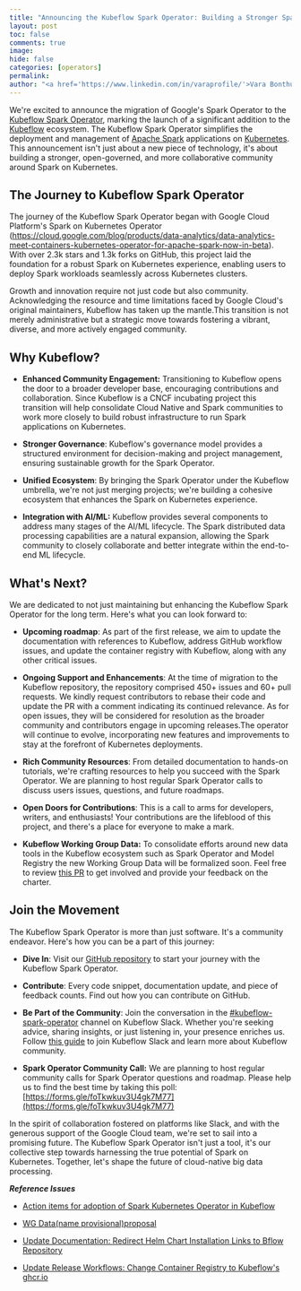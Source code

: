 ```yaml
---
title: "Announcing the Kubeflow Spark Operator: Building a Stronger Spark on Kubernetes Community"
layout: post
toc: false
comments: true
image: 
hide: false
categories: [operators]
permalink: 
author: "<a href='https://www.linkedin.com/in/varaprofile/'>Vara Bonthu</a>, <a href='https://www.linkedin.com/in/yuchaoran/'>Chaoran Yu</a>, <a href='https://www.linkedin.com/in/andrey-velichkevich/'>Andrey Velichkevich</a>, <a href='https://www.linkedin.com/in/wielgusmarcin/'>Marcin Wielgus</a>"
---
```


We're excited to announce the migration of Google's Spark Operator to
the [Kubeflow Spark Operator](https://github.com/kubeflow/spark-operator),
marking the launch of a significant addition to the [Kubeflow](https://www.kubeflow.org/) ecosystem. The
Kubeflow Spark Operator simplifies the deployment and management of
[Apache
Spark](https://spark.apache.org/docs/latest/index.html)
applications on [Kubernetes](https://kubernetes.io/). This
announcement isn't just about a new piece of technology, it's about
building a stronger, open-governed, and more collaborative community
around Spark on Kubernetes.

## The Journey to Kubeflow Spark Operator

The journey of the Kubeflow Spark Operator began with Google Cloud
Platform's Spark on Kubernetes Operator
(https://cloud.google.com/blog/products/data-analytics/data-analytics-meet-containers-kubernetes-operator-for-apache-spark-now-in-beta).
With over 2.3k stars and 1.3k forks on GitHub, this project laid the
foundation for a robust Spark on Kubernetes experience, enabling users
to deploy Spark workloads seamlessly across Kubernetes clusters.

Growth and innovation require not just code but also community.
Acknowledging the resource and time limitations faced by Google Cloud's
original maintainers, Kubeflow has taken up the mantle.This transition
is not merely administrative but a strategic move towards fostering a
vibrant, diverse, and more actively engaged community.

## Why Kubeflow?

-   **Enhanced Community Engagement:** Transitioning to Kubeflow opens
    the door to a broader developer base, encouraging contributions and
    collaboration. Since Kubeflow is a CNCF incubating project this
    transition will help consolidate Cloud Native and Spark communities
    to work more closely to build robust infrastructure to run Spark
    applications on Kubernetes.

-   **Stronger Governance**: Kubeflow's governance model provides a
    structured environment for decision-making and project management,
    ensuring sustainable growth for the Spark Operator.

-   **Unified Ecosystem**: By bringing the Spark Operator under the
    Kubeflow umbrella, we're not just merging projects; we're building
    a cohesive ecosystem that enhances the Spark on Kubernetes
    experience.

-   **Integration with AI/ML:** Kubeflow provides several components to
    address many stages of the AI/ML lifecycle. The Spark distributed
    data processing capabilities are a natural expansion, allowing the
    Spark community to closely collaborate and better integrate within
    the end-to-end ML lifecycle.

## What's Next?

We are dedicated to not just maintaining but enhancing the Kubeflow
Spark Operator for the long term. Here's what you can look forward to:

-   **Upcoming roadmap**: As part of the first release, we aim to update
    the documentation with references to Kubeflow, address GitHub
    workflow issues, and update the container registry with Kubeflow,
    along with any other critical issues.

-   **Ongoing Support and Enhancements**: At the time of migration to
    the Kubeflow repository, the repository comprised 450+ issues and
    60+ pull requests. We kindly request contributors to rebase their
    code and update the PR with a comment indicating its continued
    relevance. As for open issues, they will be considered for
    resolution as the broader community and contributors engage in
    upcoming releases.The operator will continue to evolve,
    incorporating new features and improvements to stay at the forefront
    of Kubernetes deployments.

-   **Rich Community Resources**: From detailed documentation to
    hands-on tutorials, we're crafting resources to help you succeed
    with the Spark Operator. We are planning to host regular Spark
    Operator calls to discuss users issues, questions, and future
    roadmaps.

-   **Open Doors for Contributions**: This is a call to arms for
    developers, writers, and enthusiasts! Your contributions are the
    lifeblood of this project, and there's a place for everyone to make
    a mark.

-   **Kubeflow Working Group Data:** To consolidate efforts around new
    data tools in the Kubeflow ecosystem such as Spark Operator and
    Model Registry the new Working Group Data will be formalized soon.
    Feel free to review [this PR](https://github.com/kubeflow/community/pull/673) to
    get involved and provide your feedback on the charter.

## Join the Movement

The Kubeflow Spark Operator is more than just software. It's a
community endeavor. Here's how you can be a part of this journey:

-   **Dive In**: Visit our [GitHub repository](https://github.com/kubeflow/spark-operator)
    to start your journey with the Kubeflow Spark Operator.

-   **Contribute**: Every code snippet, documentation update, and piece
    of feedback counts. Find out how you can contribute on GitHub.

-   **Be Part of the Community**: Join the conversation in the
    [#kubeflow-spark-operator](https://kubeflow.slack.com/archives/C06627U3XU3)
    channel on Kubeflow Slack. Whether you're seeking advice, sharing
    insights, or just listening in, your presence enriches us. Follow
    [this guide](https://www.kubeflow.org/docs/about/community/)
    to join Kubeflow Slack and learn more about Kubeflow community.

-   **Spark Operator Community Call:** We are planning to host regular
    community calls for Spark Operator questions and roadmap. Please
    help us to find the best time by taking this poll:
    [https://forms.gle/foTkwkuv3U4gk7M77](https://forms.gle/foTkwkuv3U4gk7M77)

In the spirit of collaboration fostered on platforms like Slack, and
with the generous support of the Google Cloud team, we're set to sail
into a promising future. The Kubeflow Spark Operator isn't just a tool,
it's our collective step towards harnessing the true potential of Spark
on Kubernetes. Together, let's shape the future of cloud-native big
data processing.

**_Reference Issues_**

-   [Action items for adoption of Spark Kubernetes Operator in Kubeflow](https://github.com/kubeflow/spark-operator/issues/1928#issue-2066490838)

-   [WG Data(name provisional)proposal](https://github.com/kubeflow/community/pull/673)

-   [Update Documentation: Redirect Helm Chart Installation Links to Bflow Repository](https://github.com/kubeflow/spark-operator/issues/1929)

-   [Update Release Workflows: Change Container Registry to Kubeflow's ghcr.io](https://github.com/kubeflow/spark-operator/issues/1930)